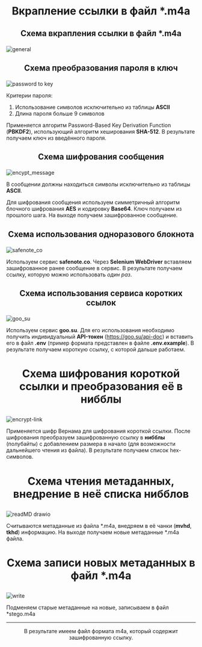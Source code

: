 # <h1 align = "center">Вкрапление ссылки в файл *.m4a

## <p align = "center">Схема вкрапления ссылки в файл *.m4a

![general](https://user-images.githubusercontent.com/59966999/230737946-88667ca5-14d4-4438-8e1c-94576dad3140.png)



## <p align = "center">Схема преобразования пароля в ключ

![password to key](https://user-images.githubusercontent.com/59966999/230738006-980c35d8-f4e1-4d66-9e98-b0b3077e0f3d.png)

Критерии пароля:
1) Использование символов исключительно из таблицы **ASCII**
2) Длина пароля больше 9 символов

Применяется алгоритм Password-Based Key Derivation Function (**PBKDF2**), использующий алгоритм хеширования **SHA-512**. 
В результате получаем ключ из введённого пароля.

## <p align = "center">Схема шифрования сообщения

![encypt_message](https://user-images.githubusercontent.com/59966999/230738033-f9823780-2221-4196-86a9-19cb22330630.png)


В сообщении должны находиться символы исключительно из таблицы **ASCII**.

Для шифрования сообщения используем симметричный алгоритм блочного шифрования **AES** и кодировку **Base64**. Ключ получаем из прошлого шага. 
На выходе получаем зашифрованное сообщение.

## <p align = "center">Схема использования одноразового блокнота

![safenote_co](https://user-images.githubusercontent.com/59966999/230738048-0a75bd69-ed29-4d6e-8ab1-7e82aa4a3237.png)


Используем сервис **safenote.co**. Через **Selenium WebDriver** вставляем зашифрованное ранее сообщение в сервис. В результате
получаем ссылку, которую можно использовать _один раз_.

## <p align = "center">Схема использования сервиса коротких ссылок

![goo_su](https://user-images.githubusercontent.com/59966999/230738058-3632aacd-ab33-4312-a493-1faeead9fb2f.png)



Используем сервис **goo.su**. Для его использования необходимо получить индивидуальный **API-токен** (https://goo.su/api-doc) и вставить его в файл **.env** 
(пример формата представлен в файле **.env.example**). В результате получаем короткую ссылку, с которой дальше работаем.
# <p align = "center">Схема шифрования короткой ссылки и преобразования её в нибблы

![encrypt-link](https://user-images.githubusercontent.com/59966999/230738084-d4a46e3d-0cc5-4db1-a3bc-733841d289a8.png)

Применяется шифр Вернама для шифрования короткой ссылки. После шифрования преобразуем зашифрованную ссылку 
в **нибблы** (полубайты) с добавлением размера в начало (для возможности дальнейшего чтения из файла). В результате 
получаем список hex-символов.

# <p align = "center">Схема чтения метаданных, внедрение в неё списка нибблов
![readMD drawio](https://user-images.githubusercontent.com/59966999/230738143-ce9905af-55e1-44c7-b0d5-befd90d43872.png)


Считываются метаданные из файла *.m4a, внедряем в её чанки (**mvhd**, **tkhd**) информацию. На выходе получаем
новые метаданные *.m4a файла.


# <p align = "center">Схема записи новых метаданных в файл *.m4a

![write](https://user-images.githubusercontent.com/59966999/230738150-25c7ca9b-f198-4d11-918a-67e8991d5d20.png)

Подменяем старые метаданные на новые, записываем в файл *stego.m4a
___
<p align = "center">В результате имеем файл формата m4a, который содержит зашифрованную ссылку.
